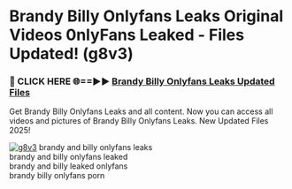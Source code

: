 # Brandy Billy Onlyfans Leaks Original Videos 0nlyFans Leaked - Files Updated! (g8v3)

<h3>🔴 CLICK HERE 🌐==►► <a href="https://tinyurl.com/x26r9saj" rel="nofollow">Brandy Billy Onlyfans Leaks Updated Files</a></h3>

Get Brandy Billy Onlyfans Leaks and all content. Now you can access all videos and pictures of Brandy Billy Onlyfans Leaks. New Updated Files 2025!

[![g8v3](https://i.imgur.com/LkgZPqh.gif)](https://tinyurl.com/x26r9saj)
brandy and billy onlyfans leaks<br>
brandy and billy onlyfans leaked<br>
brandy and billy leaked onlyfans<br>
brandy billy onlyfans porn